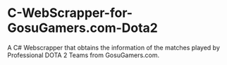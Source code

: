 # C-WebScrapper-for-GosuGamers.com-Dota2
A C# Webscrapper that obtains the information of the matches played by Professional DOTA 2 Teams from GosuGamers.com.
